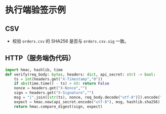 
# 执行端验签示例
## CSV
- 校验 `orders.csv` 的 SHA256 是否与 `orders.csv.sig` 一致。

## HTTP（服务端伪代码）
```python
import hmac, hashlib, time
def verify(req_body: bytes, headers: dict, api_secret: str) -> bool:
    ts = int(headers.get("X-Timestamp","0"))
    if abs(time.time() - ts) > 60: return False
    nonce = headers.get("X-Nonce","")
    sign = headers.get("X-Signature","")
    msg = "|".join([str(ts), nonce, req_body.decode("utf-8")]).encode("utf-8")
    expect = hmac.new(api_secret.encode("utf-8"), msg, hashlib.sha256).hexdigest()
    return hmac.compare_digest(sign, expect)
```
